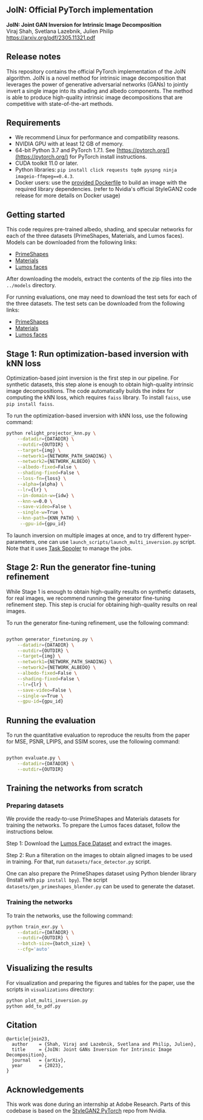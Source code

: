 ## JoIN: Official PyTorch implementation

**JoIN: Joint GAN Inversion for Intrinsic Image Decomposition**<br>
Viraj Shah, Svetlana Lazebnik, Julien Philip<br>
https://arxiv.org/pdf/2305.11321.pdf<br>

## Release notes
This repository contains the official PyTorch implementation of the JoIN algorithm. JoIN is a novel method for intrinsic image decomposition that leverages the power of generative adversarial networks (GANs) to jointly invert a single image into its shading and albedo components. The method is able to produce high-quality intrinsic image decompositions that are competitive with state-of-the-art methods.

## Requirements

* We recommend Linux for performance and compatibility reasons.
* NVIDIA GPU with at least 12 GB of memory. 
* 64-bit Python 3.7 and PyTorch 1.7.1. See [https://pytorch.org/](https://pytorch.org/) for PyTorch install instructions.
* CUDA toolkit 11.0 or later.
* Python libraries: `pip install click requests tqdm pyspng ninja imageio-ffmpeg==0.4.3`. 
* Docker users: use the [provided Dockerfile](./Dockerfile) to build an image with the required library dependencies. (refer to Nvidia's official StyleGAN2 code release for more details on Docker usage)

## Getting started

This code requires pre-trained albedo, shading, and specular networks for each of the three datasets (PrimeShapes, Materials, and Lumos faces).
Models can be downloaded  from the following links:

* [PrimeShapes](https://drive.google.com/file/d/1-1Q6J9Q6J9Q6J9Q6J9Q6J9Q6J9Q6J9Q6/view?usp=sharing)
* [Materials](https://drive.google.com/file/d/1-1Q6J9Q6J9Q6J9Q6J9Q6J9Q6J9Q6J9Q6/view?usp=sharing)
* [Lumos faces](https://drive.google.com/file/d/1-1Q6J9Q6J9Q6J9Q6J9Q6J9Q6J9Q6J9Q6/view?usp=sharing)

After downloading the models, extract the contents of the zip files into the `../models` directory.

For running evaluations, one may need to download the test sets for each of the three datasets. The test sets can be downloaded from the following links:

* [PrimeShapes](https://drive.google.com/file/d/1-1Q6J9Q6J9Q6J9Q6J9Q6J9Q6J9Q6J9Q6/view?usp=sharing)
* [Materials](https://drive.google.com/file/d/1-1Q6J9Q6J9Q6J9Q6J9Q6J9Q6J9Q6J9Q6/view?usp=sharing)
* [Lumos faces](https://drive.google.com/file/d/1-1Q6J9Q6J9Q6J9Q6J9Q6J9Q6J9Q6J9Q6/view?usp=sharing)
  
## Stage 1: Run optimization-based inversion with kNN loss

Optimization-based joint inversion is the first step in our pipeline. For synthetic datasets, this step alone is enough to obtain high-quality intrinsic image decompositions. The code automatically builds the index for computing the kNN loss, which requires `faiss` library. To install `faiss`, use `pip install faiss`.

To run the optimization-based inversion with kNN loss, use the following command:

```.bash
python relight_projector_knn.py \
    --datadir={DATADIR} \
    --outdir={OUTDIR} \
    --target={img} \
    --network1={NETWORK_PATH_SHADING} \
    --network2={NETWORK_ALBEDO} \
    --albedo-fixed=False \
    --shading-fixed=False \
    --loss-fn={loss} \
    --alpha={alpha} \
    --lr={lr} \
    --in-domain-w={idw} \
    --knn-w=0.0 \
    --save-video=False \
    --single-w=True \
    --knn-path={KNN_PATH} \
     --gpu-id={gpu_id}
```
To launch inversion on multiple images at once, and to try different hyper-parameters, one can use `launch_scripts/launch_multi_inversion.py` script. Note that it uses [Task Spooler](github.com/task-spooler-gpu) to manage the jobs.

## Stage 2: Run the generator fine-tuning refinement
While Stage 1 is enough to obtain high-quality results on synthetic datasets, for real images, we recommend running the generator fine-tuning refinement step. This step is crucial for obtaining high-quality results on real images.

To run the generator fine-tuning refinement, use the following command:

```.bash

python generator_finetuning.py \
    --datadir={DATADIR} \
    --outdir={OUTDIR} \
    --target={img} \
    --network1={NETWORK_PATH_SHADING} \
    --network2={NETWORK_ALBEDO} \
    --albedo-fixed=False \
    --shading-fixed=False \
    --lr={lr} \
    --save-video=False \
    --single-w=True \
    --gpu-id={gpu_id}
```

## Running the evaluation

To run the quantitative evaluation to reproduce the results from the paper for MSE, PSNR, LPIPS, and SSIM scores, use the following command:

```.bash

python evaluate.py \
    --datadir={DATADIR} \
    --outdir={OUTDIR}
```

## Training the networks from scratch
### Preparing datasets

We provide the ready-to-use PrimeShapes and Materials datasets for training the networks. To prepare the Lumos faces dataset, follow the instructions below.

Step 1: Download the [Lumos Face Dataset](https://github.com/NVlabs/) and extract the images.

Step 2: Run a filteration on the images to obtain aligned images to be used in training. For that, run `datasets/face_detector.py` script.

One can also prepare the PrimeShapes dataset using Python blender library (Install with `pip install bpy`). The script `datasets/gen_primeshapes_blender.py` can be used to generate the dataset.

### Training the networks

To train the networks, use the following command:

```.bash
python train_exr.py \
    --datadir={DATADIR} \
    --outdir={OUTDIR} \
    --batch-size={batch_size} \
    --cfg='auto'
```

## Visualizing the results

For visualization and preparing the figures and tables for the paper, use the scripts in `visualizations` directory:

```.bash
python plot_multi_inversion.py 
python add_to_pdf.py
```

## Citation
```
@article{join23,
  author    = {Shah, Viraj and Lazebnik, Svetlana and Philip, Julien},
  title     = {JoIN: Joint GANs Inversion for Intrinsic Image Decomposition},
  journal   = {arXiv},
  year      = {2023},
}
```


## Acknowledgements
This work was done during an internship at Adobe Research. Parts of this codebase is based on the [StyleGAN2 PyTorch](https://github.com/NVlabs/stylegan2-ada-pytorch/tree/main) repo from Nvidia.
